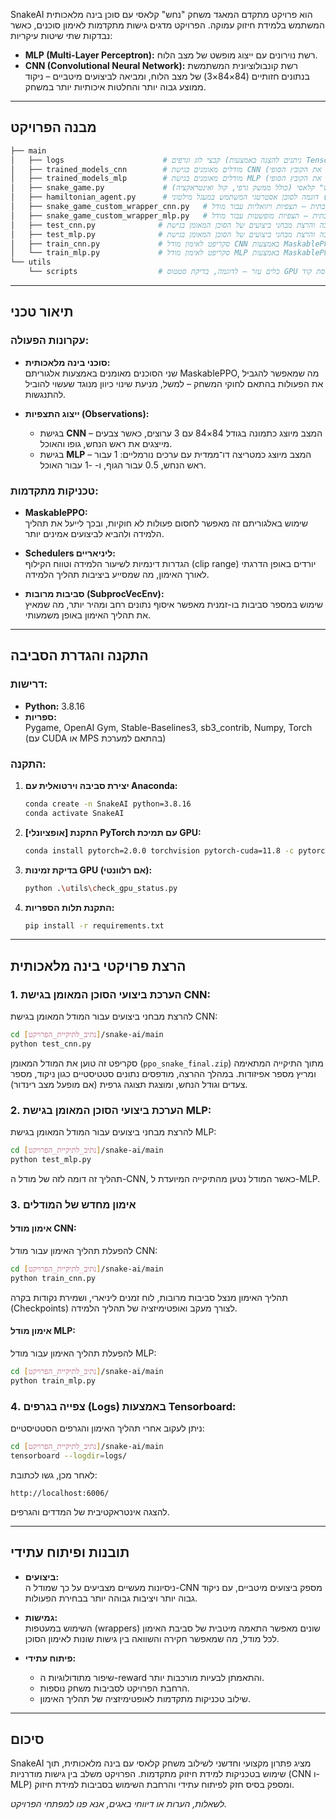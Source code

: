 
SnakeAI הוא פרויקט מתקדם המאגד משחק "נחש" קלאסי עם סוכן בינה מלאכותית המשתמש בלמידת חיזוק עמוקה. הפרויקט מדגים גישות מתקדמות לאימון סוכנים, כאשר נבדקות שתי שיטות עיקריות:

- **MLP (Multi-Layer Perceptron):** רשת נוירונים עם ייצוג מופשט של מצב הלוח.
- **CNN (Convolutional Neural Network):** רשת קונבולוציונית המשתמשת בנתונים חזותיים (84×84×3) של מצב הלוח, ומביאה לביצועים מיטביים – ניקוד ממוצע גבוה יותר והחלטות איכותיות יותר במשחק.

---

## מבנה הפרויקט

```bash
├── main
│   ├── logs                      # קבצי לוג וגרפים (ניתנים להצגה באמצעות Tensorboard)
│   ├── trained_models_cnn        # מודלים מאומנים בגישת CNN (כולל את הקובץ הסופי ppo_snake_final.zip)
│   ├── trained_models_mlp        # מודלים מאומנים בגישת MLP (כולל את הקובץ הסופי ppo_snake_final.zip)
│   ├── snake_game.py             # מימוש משחק "נחש" קלאסי (כולל ממשק גרפי, קול ואינטראקציה)
│   ├── hamiltonian_agent.py      # דוגמה לסוכן אסטרטגי המשתמש במעגל מילטוני (Hamiltonian Cycle)
│   ├── snake_game_custom_wrapper_cnn.py   # מעטפת סביבתית – תצפיות ויזואליות עבור מודל CNN
│   ├── snake_game_custom_wrapper_mlp.py   # מעטפת סביבתית – תצפיות מופשטות עבור מודל MLP
│   ├── test_cnn.py              # סקריפט להערכה והרצת מבחני ביצועים של הסוכן המאומן בגישת CNN
│   ├── test_mlp.py              # סקריפט להערכה והרצת מבחני ביצועים של הסוכן המאומן בגישת MLP
│   ├── train_cnn.py             # סקריפט לאימון מודל CNN באמצעות MaskablePPO (מבוסס Stable-Baselines3)
│   └── train_mlp.py             # סקריפט לאימון מודל MLP באמצעות MaskablePPO (מבוסס Stable-Baselines3)
└── utils
    └── scripts                  # כלים עזר – לדוגמה, בדיקת סטטוס GPU ודחיסת קוד
```

---

## תיאור טכני

### עקרונות הפעולה:
- **סוכני בינה מלאכותית:**  
  שני הסוכנים מאומנים באמצעות אלגוריתם MaskablePPO, מה שמאפשר להגביל את הפעולות בהתאם לחוקי המשחק – למשל, מניעת שינוי כיוון מנוגד שעשוי להוביל להתנגשות.
  
- **ייצוג התצפיות (Observations):**  
  - בגישת **CNN** – המצב מיוצג כתמונה בגודל 84×84 עם 3 ערוצים, כאשר צבעים מייצגים את ראש הנחש, גופו והאוכל.
  - בגישת **MLP** – המצב מיוצג כמטריצה דו־ממדית עם ערכים נורמליים: 1 עבור ראש הנחש, 0.5 עבור הגוף, ו- -1 עבור האוכל.

### טכניקות מתקדמות:
- **MaskablePPO:**  
  שימוש באלגוריתם זה מאפשר לחסום פעולות לא חוקיות, ובכך לייעל את תהליך הלמידה ולהביא לביצועים אמינים יותר.
  
- **Schedulers ליניאריים:**  
  הגדרות דינמיות לשיעור הלמידה וטווח הקילוף (clip range) יורדים באופן הדרגתי לאורך האימון, מה שמסייע ביציבות תהליך הלמידה.
  
- **סביבות מרובות (SubprocVecEnv):**  
  שימוש במספר סביבות בו-זמנית מאפשר איסוף נתונים רחב ומהיר יותר, מה שמאיץ את תהליך האימון באופן משמעותי.

---

## התקנה והגדרת הסביבה

### דרישות:
- **Python:** 3.8.16
- **ספריות:**  
  Pygame, OpenAI Gym, Stable-Baselines3, sb3_contrib, Numpy, Torch (עם CUDA או MPS בהתאם למערכת)

### התקנה:
1. **יצירת סביבה וירטואלית עם Anaconda:**
   ```bash
   conda create -n SnakeAI python=3.8.16
   conda activate SnakeAI
   ```
2. **[אופציונלי] התקנת PyTorch עם תמיכת GPU:**
   ```bash
   conda install pytorch=2.0.0 torchvision pytorch-cuda=11.8 -c pytorch -c nvidia
   ```
3. **בדיקת זמינות GPU (אם רלוונטי):**
   ```bash
   python .\utils\check_gpu_status.py
   ```
4. **התקנת תלות הספריות:**
   ```bash
   pip install -r requirements.txt
   ```

---

## הרצת פרויקטי בינה מלאכותית

### 1. הערכת ביצועי הסוכן המאומן בגישת CNN:
להרצת מבחני ביצועים עבור המודל המאומן בגישת CNN:
```bash
cd [נתיב_לתיקיית_הפרויקט]/snake-ai/main
python test_cnn.py
```
סקריפט זה טוען את המודל המאומן (`ppo_snake_final.zip`) מתוך התיקייה המתאימה ומריץ מספר אפיזודות. במהלך ההרצה, מודפסים נתונים סטטיסטיים כגון ניקוד, מספר צעדים וגודל הנחש, ומוצגת תצוגה גרפית (אם מופעל מצב רינדור).

### 2. הערכת ביצועי הסוכן המאומן בגישת MLP:
להרצת מבחני ביצועים עבור המודל המאומן בגישת MLP:
```bash
cd [נתיב_לתיקיית_הפרויקט]/snake-ai/main
python test_mlp.py
```
תהליך זה דומה לזה של מודל ה-CNN, כאשר המודל נטען מהתיקייה המיועדת ל-MLP.

### 3. אימון מחדש של המודלים

#### אימון מודל CNN:
להפעלת תהליך האימון עבור מודל CNN:
```bash
cd [נתיב_לתיקיית_הפרויקט]/snake-ai/main
python train_cnn.py
```
תהליך האימון מנצל סביבות מרובות, לוח זמנים ליניארי, ושמירת נקודות בקרה (Checkpoints) לצורך מעקב ואופטימיזציה של תהליך הלמידה.

#### אימון מודל MLP:
להפעלת תהליך האימון עבור מודל MLP:
```bash
cd [נתיב_לתיקיית_הפרויקט]/snake-ai/main
python train_mlp.py
```

### 4. צפייה בגרפים (Logs) באמצעות Tensorboard:
ניתן לעקוב אחרי תהליך האימון והגרפים הסטטיסטיים:
```bash
cd [נתיב_לתיקיית_הפרויקט]/snake-ai/main
tensorboard --logdir=logs/
```
לאחר מכן, גשו לכתובת:
```
http://localhost:6006/
```
להצגה אינטראקטיבית של המדדים והגרפים.

---

## תובנות ופיתוח עתידי

- **ביצועים:**  
  ניסיונות מעשיים מצביעים על כך שמודל ה-CNN מספק ביצועים מיטביים, עם ניקוד גבוה יותר ויציבות גבוהה יותר בבחירת הפעולות.
  
- **גמישות:**  
  השימוש במעטפות (wrappers) שונים מאפשר התאמה מיטבית של סביבת האימון לכל מודל, מה שמאפשר חקירה והשוואה בין גישות שונות לאימון הסוכן.
  
- **פיתוח עתידי:**  
  - שיפור מתודולוגיות ה-reward והתאמתן לבעיות מורכבות יותר.
  - הרחבת הפרויקט לסביבות משחק נוספות.
  - שילוב טכניקות מתקדמות לאופטימיזציה של תהליך האימון.

---

## סיכום

SnakeAI מציג פתרון מקצועי וחדשני לשילוב משחק קלאסי עם בינה מלאכותית, תוך שימוש בטכניקות למידת חיזוק מתקדמות. הפרויקט משלב בין גישות מודרניות (CNN ו-MLP) ומספק בסיס חזק לפיתוח עתידי והרחבת השימוש בסביבות למידת חיזוק.

*לשאלות, הערות או דיווחי באגים, אנא פנו למפתחי הפרויקט.*
```
